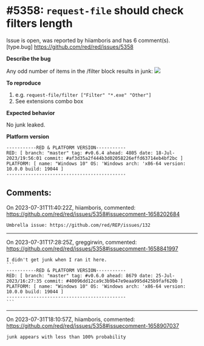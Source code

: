 
#5358: `request-file` should check filters length
================================================================================
Issue is open, was reported by hiiamboris and has 6 comment(s).
[type.bug]
<https://github.com/red/red/issues/5358>

**Describe the bug**

Any odd number of items in the /filter block results in junk:
![](https://i.gyazo.com/44b0effe1a64fc5bc0881117e18847c3.png)

**To reproduce**

1. e.g. `request-file/filter ["Filter" "*.exe" "Other"]`
2. See extensions combo box

**Expected behavior**

No junk leaked.

**Platform version**
```
-----------RED & PLATFORM VERSION----------- 
RED: [ branch: "master" tag: #v0.6.4 ahead: 4805 date: 18-Jul-2023/19:56:01 commit: #af3d35a2f444b3d02058226effd63714eb4bf2bc ]
PLATFORM: [ name: "Windows 10" OS: 'Windows arch: 'x86-64 version: 10.0.0 build: 19044 ]
--------------------------------------------
```


Comments:
--------------------------------------------------------------------------------

On 2023-07-31T11:40:22Z, hiiamboris, commented:
<https://github.com/red/red/issues/5358#issuecomment-1658202684>

    Umbrella issue: https://github.com/red/REP/issues/132

--------------------------------------------------------------------------------

On 2023-07-31T17:28:25Z, greggirwin, commented:
<https://github.com/red/red/issues/5358#issuecomment-1658841997>

    I didn't get junk when I ran it here.
    ```
    -----------RED & PLATFORM VERSION----------- 
    RED: [ branch: "master" tag: #v0.6.0 ahead: 8679 date: 25-Jul-2023/16:27:35 commit: #40096dd12ca9c3b9b47e9eaa995d425b9faf620b ]
    PLATFORM: [ name: "Windows 10" OS: 'Windows arch: 'x86-64 version: 10.0.0 build: 19044 ]
    --------------------------------------------
    ```

--------------------------------------------------------------------------------

On 2023-07-31T18:10:57Z, hiiamboris, commented:
<https://github.com/red/red/issues/5358#issuecomment-1658907037>

    junk appears with less than 100% probability

